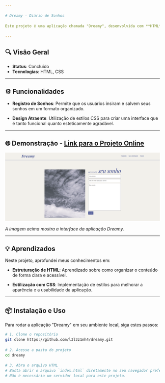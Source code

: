 ```yaml
---

# Dreamy - Diário de Sonhos

Este projeto é uma aplicação chamada "Dreamy", desenvolvida com **HTML** e **CSS**. O objetivo principal é criar uma interface visualmente atraente para os usuários registrarem e visualizarem seus sonhos.

---
```


## 🔍 Visão Geral

- **Status**: Concluído
- **Tecnologias**: HTML, CSS

---

## ⚙️ Funcionalidades

- **Registro de Sonhos**: Permite que os usuários insiram e salvem seus sonhos em um formato organizado.

- **Design Atraente**: Utilização de estilos CSS para criar uma interface que é tanto funcional quanto esteticamente agradável.

---

## 🌐 Demonstração - [Link para o Projeto Online](https://dreamy-git-main-l3l3z1nh4s-projects.vercel.app/)

![Preview do Dreamy](/assets/dreamy_print.png)

*A imagem acima mostra a interface da aplicação Dreamy.*

---

## 💡 Aprendizados

Neste projeto, aprofundei meus conhecimentos em:

- **Estruturação de HTML**: Aprendizado sobre como organizar o conteúdo de forma clara e acessível.

- **Estilização com CSS**: Implementação de estilos para melhorar a aparência e a usabilidade da aplicação.


---

## 📦 Instalação e Uso

Para rodar a aplicação "Dreamy" em seu ambiente local, siga estes passos:

```bash
# 1. Clone o repositório
git clone https://github.com/l3l3z1nh4/dreamy.git

# 2. Acesse a pasta do projeto
cd dreamy

# 3. Abra o arquivo HTML
# Basta abrir o arquivo `index.html` diretamente no seu navegador preferido.
# Não é necessário um servidor local para este projeto.
